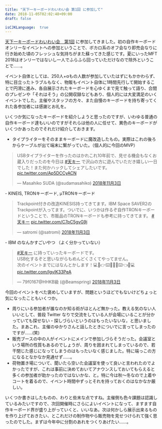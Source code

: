```yaml
---
title: "天下一キーボードわいわい会 第1回 に参加して"
date: 2018-11-05T02:02:48+09:00
draft: false

isCJKLanguage:  true
---
```


[天下一キーボードわいわい会　第1回](https://connpass.com/event/104755/) に参加してきました。初の自作キーボードオンリーなイベントへの参加ということで、ボカロ系のオフ会なり即売会なりに行き始めた頃のフレッシュな気持ちがまた蘇ってきた感じです。夏にいったMFT 2018はオンリーではないし一人でふらふら回っていただけなので除外ということで……。

イベント自体としては、250人+αもの人数が参加していたはずにもかかわらず、特に目立ったトラブルもなく、物販もイベント自体に1時間先行して開始することで円滑に進み、各自展示されたキーボードを心ゆくまで見て触って語り、合間のプレゼンや「それはそう」の公開収録などもあり、個人的には大変満足のいくイベントでした。主催やスタッフの方々、また自慢のキーボードを持ち寄ってくれた各参加者には感謝とお礼を。

いくつか気になったキーボードを紹介しようと思ったのですが、いわゆる普通の自作キーボード達もいいのですがそれらは他の人に任せて、異色のキーボードがいくつかあったのでそれだけ紹介しておきます。

- タイプライターをそのままキーボードに魔改造したもの。実際はこれの後ろからケーブルが出て端末に繋がっていた。（個人的に今回のMVP）
<blockquote class="twitter-tweet" data-lang="ja"><p lang="ja" dir="ltr">USBタイプライターを作ったのはかれこれ10年前で、見せる機会もなくお蔵入りだったのを今日は <a href="https://twitter.com/hashtag/%E5%A4%A9%E3%82%AD%E3%83%BC?src=hash&amp;ref_src=twsrc%5Etfw">#天キー</a> で沢山の方に遊んでいただき嬉しい一日でした！また何かハックしてシェアしたいです。 <a href="https://t.co/Ap5DCCyACN">pic.twitter.com/Ap5DCCyACN</a></p>&mdash; Masahiko SUDA (@sudamasahiko) <a href="https://twitter.com/sudamasahiko/status/1058724670894002177?ref_src=twsrc%5Etfw">2018年11月3日</a></blockquote> <script async src="https://platform.twitter.com/widgets.js" charset="utf-8"></script> 
- KINEIS, TRONキーボード, μTRONキーボード
<blockquote class="twitter-tweet" data-lang="ja"><p lang="ja" dir="ltr">Trackpoint付きの改造KINESIS持ってきてます。IBM Space SAVER2のTrackpointが入ってます。ついでに、いつかは作るぞ自作TRONキーボードということで、市販品のTRONキーボードも参考に持ってきてます。 <a href="https://twitter.com/hashtag/%E5%A4%A9%E3%82%AD%E3%83%BC?src=hash&amp;ref_src=twsrc%5Etfw">#天キー</a> <a href="https://t.co/C7pC5gvG9j">pic.twitter.com/C7pC5gvG9j</a></p>&mdash; satromi (@satromi) <a href="https://twitter.com/satromi/status/1058592113372229632?ref_src=twsrc%5Etfw">2018年11月3日</a></blockquote> <script async src="https://platform.twitter.com/widgets.js" charset="utf-8"></script> 
- IBM のなんかすごいやつ （よく分かっていない）
<blockquote class="twitter-tweet" data-lang="ja"><p lang="ja" dir="ltr"><a href="https://twitter.com/hashtag/%E5%A4%A9%E3%82%AD%E3%83%BC?src=hash&amp;ref_src=twsrc%5Etfw">#天キー</a> に持っていったキーボードです。<br>USB化するぞと思いながらもめんどくさくてやってません。<br>次のイベントまでにはなんとかします！💻🙇👉⌨️👋🙇👋⌨️👈🙇💻 <a href="https://t.co/IgylK33PeA">pic.twitter.com/IgylK33PeA</a></p>&mdash; 79f0167@HHKB級 (@Beamspring) <a href="https://twitter.com/Beamspring/status/1058712236070383616?ref_src=twsrc%5Etfw">2018年11月3日</a></blockquote> <script async src="https://platform.twitter.com/widgets.js" charset="utf-8"></script> 

今回のイベントをべた褒めしていますが、問題というほどでもないけどちょっと気になったこともいくつか。

- 周りにいる参加者が誰なのか知る術がほとんど無かった。教える気のない人いいとして、普段 Twitter なりで交流をしている人が会場にいることが分かっていても探せない・探しづらいというのはもったいないな，と思いました。まあこれ、主催のゆかりさんと話したときについでに言ってしまったのですが……(笑)
- 販売ブースの中の人がイベントにメインで参加しづらそうだった。会議室という場所の性質もあるのでしょうが、周りを囲まれてしまっているので、若干閉じた感じになってしまうのはもったいなく感じました。特に端っこの方になるとなかなか見通せず……。
- 荷物置き場について、聞いたら空いた会議室を使って良いと言われたのでよかったですが、これは事前に決めておいてアナウンスしておいてもらえると多くの参加者が助かったのではないかな、と。特に今は秋〜冬なので上着やコートを着るので、イベント時間中ずっとそれを持っておくのはなかなか厳しい。

いくつか書きはしたものの、わりと些末な点ですね。主催側も色々課題は認識しているみたいですので、次回開催時にさらによいイベントになって、ますます自作キーボード界が盛り上がっていくと、いいなあ。次は何かしら展示出来るものを作り上げておきたい、とこれだけの制作物やら販売物を見せつけられて強く思ったのでした。まずは今年中に分割のあれをつくりあげたい……。
